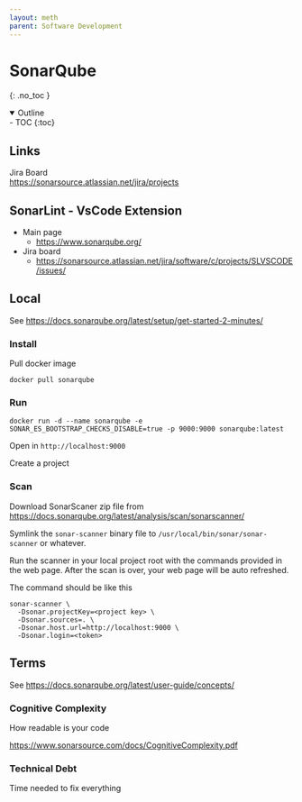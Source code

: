```yaml
---
layout: meth
parent: Software Development
---
```


# SonarQube
{: .no_toc }

<details open markdown="block">
  <summary>
    Outline
  </summary>
- TOC
{:toc}
</details>

## Links

Jira Board  
<https://sonarsource.atlassian.net/jira/projects>

## SonarLint - VsCode Extension

 - Main page
	- <https://www.sonarqube.org/>
- Jira board  
	- <https://sonarsource.atlassian.net/jira/software/c/projects/SLVSCODE/issues/>


## Local

See <https://docs.sonarqube.org/latest/setup/get-started-2-minutes/>

### Install

Pull docker image

```
docker pull sonarqube
```

### Run

```
docker run -d --name sonarqube -e SONAR_ES_BOOTSTRAP_CHECKS_DISABLE=true -p 9000:9000 sonarqube:latest
```

Open in `http://localhost:9000`

Create a project

### Scan

Download SonarScaner zip file from <https://docs.sonarqube.org/latest/analysis/scan/sonarscanner/>

Symlink the `sonar-scanner` binary file to `/usr/local/bin/sonar/sonar-scanner` or whatever.

Run the scanner in your local project root with the commands provided in the web page. After the scan is over, your web page will be auto refreshed.

The command should be like this

```
sonar-scanner \
  -Dsonar.projectKey=<project key> \
  -Dsonar.sources=. \
  -Dsonar.host.url=http://localhost:9000 \
  -Dsonar.login=<token>
```

## Terms

See <https://docs.sonarqube.org/latest/user-guide/concepts/>

### Cognitive Complexity

How readable is your code

<https://www.sonarsource.com/docs/CognitiveComplexity.pdf>

### Technical Debt

Time needed to fix everything